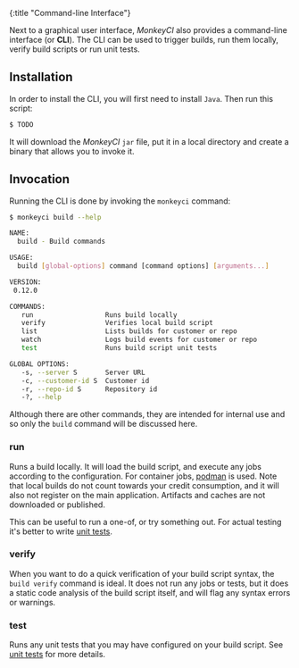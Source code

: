 {:title "Command-line Interface"}

Next to a graphical user interface, *MonkeyCI* also provides a command-line
interface (or **CLI**).  The CLI can be used to trigger builds, run them locally,
verify build scripts or run unit tests.

## Installation

In order to install the CLI, you will first need to install `Java`.  Then
run this script:

```bash
$ TODO
```

It will download the *MonkeyCI* `jar` file, put it in a local directory and
create a binary that allows you to invoke it.

## Invocation

Running the CLI is done by invoking the `monkeyci` command:

```bash
$ monkeyci build --help

NAME:
  build - Build commands

USAGE:
  build [global-options] command [command options] [arguments...]

VERSION:
 0.12.0

COMMANDS:
   run                  Runs build locally
   verify               Verifies local build script
   list                 Lists builds for customer or repo
   watch                Logs build events for customer or repo
   test                 Runs build script unit tests

GLOBAL OPTIONS:
   -s, --server S       Server URL
   -c, --customer-id S  Customer id
   -r, --repo-id S      Repository id
   -?, --help
```

Although there are other commands, they are intended for internal use and so only
the `build` command will be discussed here.

### run

Runs a build locally.  It will load the build script, and execute any jobs according
to the configuration.  For container jobs, [podman](https://podman.io) is used.  Note
that local builds do not count towards your credit consumption, and it will also not
register on the main application.  Artifacts and caches are not downloaded or published.

This can be useful to run a one-of, or try something out.  For actual testing it's better
to write [unit tests](/pages/tests).

### verify

When you want to do a quick verification of your build script syntax, the `build verify`
command is ideal.  It does not run any jobs or tests, but it does a static code analysis
of the build script itself, and will flag any syntax errors or warnings.

### test

Runs any unit tests that you may have configured on your build script.  See [unit
tests](/pages/tests/) for more details.